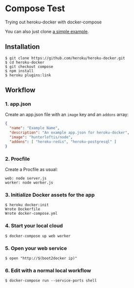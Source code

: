 # Compose Test

Trying out heroku-docker with docker-compose

You can also just clone [a simple example](https://github.com/hunterloftis/asciify).

## Installation

```
$ git clone https://github.com/heroku/heroku-docker.git
$ cd heroku-docker
$ git checkout compose
$ npm install
$ heroku plugins:link
```

## Workflow

### 1. app.json

Create an app.json file with an `image` key and an `addons` array:

```json
{
  "name": "Example Name",
  "description": "An example app.json for heroku-docker",
  "image": "hunterloftis/node",
  "addons": [ "heroku-redis", "heroku-postgresql" ]
}
```

### 2. Procfile

Create a Procfile as usual:

```
web: node server.js
worker: node worker.js
```

### 3. Initialize Docker assets for the app

```
$ heroku docker:init
Wrote Dockerfile
Wrote docker-compose.yml
```

### 4. Start your local cloud

```
$ docker-compose up web worker
```

### 5. Open your web service

```
$ open "http://$(boot2docker ip)"
```

### 6. Edit with a normal local workflow

```
$ docker-compose run --service-ports shell
```
